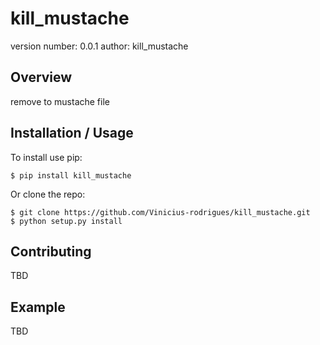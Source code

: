 kill_mustache
===============================

version number: 0.0.1
author: kill_mustache

Overview
--------

remove to mustache file

Installation / Usage
--------------------

To install use pip:

    $ pip install kill_mustache


Or clone the repo:

    $ git clone https://github.com/Vinicius-rodrigues/kill_mustache.git
    $ python setup.py install
    
Contributing
------------

TBD

Example
-------

TBD